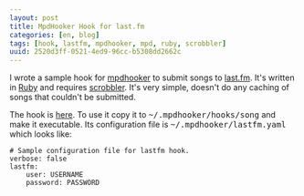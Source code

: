 ```yaml
---
layout: post
title: MpdHooker Hook for last.fm
categories: [en, blog]
tags: [hook, lastfm, mpdhooker, mpd, ruby, scrobbler]
uuid: 2520d3ff-0521-4ed9-96cc-b5308dd2662c
---
```


I wrote a sample hook for [mpdhooker](http://github.com/alip/mpdhooker/tree) to
submit songs to [last.fm](http://last.fm). It's written in
[Ruby](http://www.ruby-lang.org/) and requires
[scrobbler](http://scrobbler.rubyforge.org/).  It's very simple, doesn't do any
caching of songs that couldn't be submitted.

The hook is
[here](http://github.com/alip/mpdhooker/blob/master/conf/hooks/lastfm.rb). To
use it copy it to <tt>~/.mpdhooker/hooks/song</tt> and make it executable. Its
configuration file is <tt>~/.mpdhooker/lastfm.yaml</tt> which looks like:

    # Sample configuration file for lastfm hook.
    verbose: false
    lastfm:
        user: USERNAME
        password: PASSWORD
